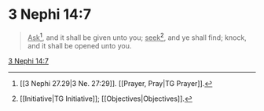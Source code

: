 # 3 Nephi 14:7

> <u>Ask</u>[^a], and it shall be given unto you; <u>seek</u>[^b], and ye shall find; knock, and it shall be opened unto you.

[3 Nephi 14:7](https://www.churchofjesuschrist.org/study/scriptures/bofm/3-ne/14?lang=eng&id=p7#p7)


[^a]: [[3 Nephi 27.29|3 Ne. 27:29]]. [[Prayer, Pray|TG Prayer]].  
[^b]: [[Initiative|TG Initiative]]; [[Objectives|Objectives]].  
